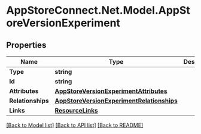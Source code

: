 # AppStoreConnect.Net.Model.AppStoreVersionExperiment

## Properties

Name | Type | Description | Notes
------------ | ------------- | ------------- | -------------
**Type** | **string** |  | 
**Id** | **string** |  | 
**Attributes** | [**AppStoreVersionExperimentAttributes**](AppStoreVersionExperimentAttributes.md) |  | [optional] 
**Relationships** | [**AppStoreVersionExperimentRelationships**](AppStoreVersionExperimentRelationships.md) |  | [optional] 
**Links** | [**ResourceLinks**](ResourceLinks.md) |  | 

[[Back to Model list]](../README.md#documentation-for-models) [[Back to API list]](../README.md#documentation-for-api-endpoints) [[Back to README]](../README.md)

